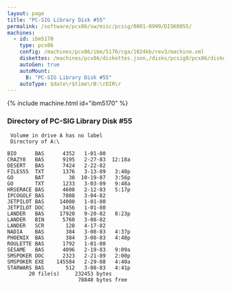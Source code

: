 ```yaml
---
layout: page
title: "PC-SIG Library Disk #55"
permalink: /software/pcx86/sw/misc/pcsig/0001-0999/DISK0055/
machines:
  - id: ibm5170
    type: pcx86
    config: /machines/pcx86/ibm/5170/cga/1024kb/rev3/machine.xml
    diskettes: /machines/pcx86/diskettes.json,/disks/pcsig0/pcx86/diskettes.json
    autoGen: true
    autoMount:
      B: "PC-SIG Library Disk #55"
    autoType: $date\r$time\rB:\rDIR\r
---
```


{% include machine.html id="ibm5170" %}

### Directory of PC-SIG Library Disk #55

     Volume in drive A has no label
     Directory of A:\

    BIO      BAS      4352   1-01-80
    CRAZY8   BAS      9195   2-27-83  12:18a
    DESERT   BAS      7424   2-22-82
    FILES55  TXT      1376   3-13-89   3:40p
    GO       BAT        38  10-19-87   3:56p
    GO       TXT      1233   3-03-89   9:48a
    HRSERACE BAS      4608   2-12-83   5:17p
    IPCOGOLF BAS      7808   3-04-82
    JETPILOT BAS     14080   1-01-80
    JETPILOT DOC      3456   1-01-80
    LANDER   BAS     17920   9-20-82   8:23p
    LANDER   BIN      5760   3-08-82
    LANDER   SCR       128   4-17-82
    NADIA    BAS       384   3-08-83   4:37p
    PHOENIX  BAS       384   3-08-83   4:48p
    ROULETTE BAS      1792   1-01-80
    SESAME   BAS      4096   2-19-83   9:09a
    SMSPOKER DOC      2323   2-21-89   2:00p
    SMSPOKER EXE    145584   2-29-88   4:40a
    STARWARS BAS       512   3-08-83   4:41p
           20 file(s)     232453 bytes
                           78848 bytes free
